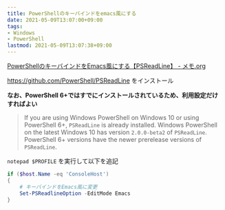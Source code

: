 ```yaml
---
title: PowerShellのキーバインドをemacs風にする
date: 2021-05-09T13:07:00+09:00
tags:
- Windows
- PowerShell
lastmod: 2021-05-09T13:07:38+09:00
---
```


[PowerShellのキーバインドをEmacs風にする【PSReadLine】 - メモ.org](https://maskaw.hatenablog.com/entry/2019/02/08/193256)

<https://github.com/PowerShell/PSReadLine> をインストール

**なお、PowerShell 6+ではすでにインストールされているため、利用設定だけすればよい**

 > 
 > If you are using Windows PowerShell on Windows 10 or using PowerShell 6+, `PSReadLine` is already installed. Windows PowerShell on the latest Windows 10 has version `2.0.0-beta2` of `PSReadLine`. PowerShell 6+ versions have the newer prerelease versions of `PSReadLine`.

`notepad $PROFILE` を実行して以下を追記

````ps1
if ($host.Name -eq 'ConsoleHost')
{
    # キーバインドをEmacs風に変更
    Set-PSReadlineOption -EditMode Emacs
}
````
